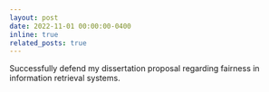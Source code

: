 ```yaml
---
layout: post
date: 2022-11-01 00:00:00-0400
inline: true
related_posts: true
---
```


Successfully defend my dissertation proposal regarding fairness in information retrieval systems.
